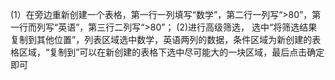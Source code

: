 (1）在旁边重新创建一个表格，第一行一列填写“数学”，第二行一列写“>80”，第一行而列写“英语”，第三行二列写“>80”；
(2)进行高级筛选， 选中“将筛选结果复制到其他位置”，列表区域选中数学，英语两列的数据，条件区域为新创建的表格区域，“复制到”可以在新创建的表格下选中尽可能大的一块区域，最后点击确定即可
